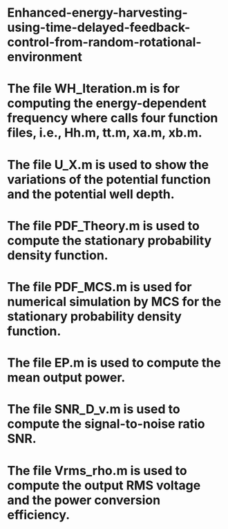 # Enhanced-energy-harvesting-using-time-delayed-feedback-control-from-random-rotational-environment
# The file WH_Iteration.m is for computing the energy-dependent frequency where calls four function files, i.e., Hh.m, tt.m, xa.m, xb.m.
# The file U_X.m is used to show the variations of the potential function and the potential well depth.
# The file PDF_Theory.m is used to compute the stationary probability density function.
# The file PDF_MCS.m is used for numerical simulation by MCS for the stationary probability density function.
# The file EP.m is used to compute the mean output power.
# The file SNR_D_v.m is used to compute the signal-to-noise ratio SNR.
# The file Vrms_rho.m is used to compute the output RMS voltage and the power conversion efficiency.
